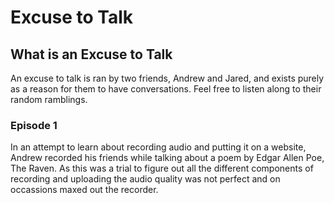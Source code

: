 <head>
    <meta charset="UTF-8">
    <title>
        Green Audio Player
    </title>
    <meta name="viewport" content="width=device-width, initial-scale=1">
    <link rel="stylesheet" type="text/css" href="green-audio-player.css">
    <style>
        html, body { height: 100%; }
        .ready-player-raven {
            margin: 24px 0;
        }
    </style>
</head>


# Excuse to Talk


## What is an Excuse to Talk
An excuse to talk is ran by two friends, Andrew and Jared, and exists purely as a reason for them to have conversations. Feel free to listen along to their random ramblings.

### Episode 1

In an attempt to learn about recording audio and putting it on a website, Andrew recorded his friends while talking about a poem by Edgar Allen Poe, The Raven. As this was a trial to figure out all the different components of recording and uploading the audio quality was not perfect and on occassions maxed out the recorder.

<div class="ready-player-raven player-with-download">
    <audio crossorigin>
        <source src="edgarallenpoe.mp3" type="audio/mpeg">
    </audio>
</div>

<script src="green-audio-player.js">
</script>
<script>
    document.addEventListener('DOMContentLoaded', function() {
        GreenAudioPlayer.init({
            selector: '.player',
            stopOthersOnPlay: true
        });

        GreenAudioPlayer.init({
            selector: '.player-with-download',
            stopOthersOnPlay: true,
            showDownloadButton: true,
            enableKeystrokes: true
        });

    });
</script>
